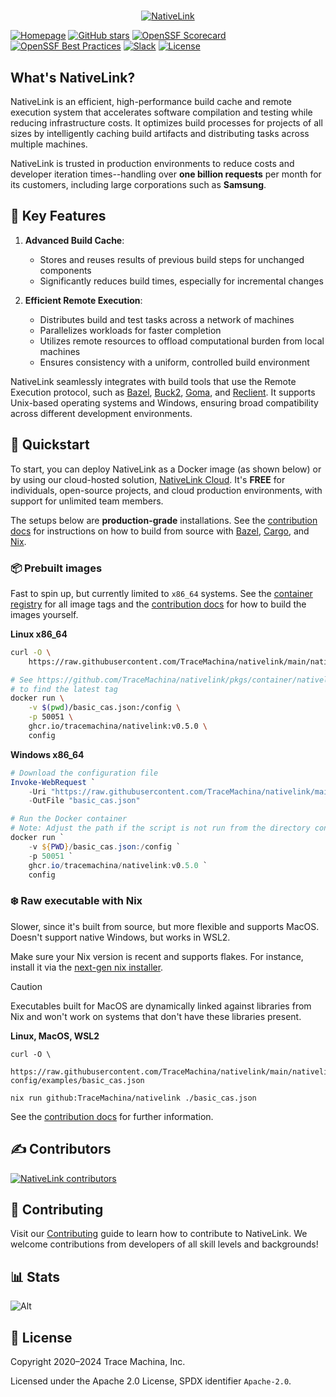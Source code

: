 #
<p align="center">
  <a href="https://www.nativelink.com">
    <picture>
      <source media="(prefers-color-scheme: dark)" srcset="https://raw.githubusercontent.com/tracemachina/nativelink/main/docs/src/assets/logo-dark.svg"/>
      <source media="(prefers-color-scheme: light)" srcset="https://raw.githubusercontent.com/tracemachina/nativelink/main/docs/src/assets/logo-light.svg"/>
      <img alt="NativeLink" src="https://raw.githubusercontent.com/tracemachina/nativelink/main/docs/src/assets/logo-light.svg"/>
    </picture>
  </a>
</p>

[![Homepage](https://img.shields.io/badge/Homepage-8A2BE2)](https://nativelink.com)
[![GitHub stars](https://img.shields.io/github/stars/tracemachina/nativelink?style=social)](https://github.com/TraceMachina/nativelink)
[![OpenSSF Scorecard](https://api.securityscorecards.dev/projects/github.com/TraceMachina/nativelink/badge)](https://securityscorecards.dev/viewer/?uri=github.com/TraceMachina/nativelink)
[![OpenSSF Best Practices](https://www.bestpractices.dev/projects/8050/badge)](https://www.bestpractices.dev/projects/8050)
[![Slack](https://img.shields.io/badge/slack--channel-blue?logo=slack)](https://nativelink.slack.com/join/shared_invite/zt-281qk1ho0-krT7HfTUIYfQMdwflRuq7A#/shared-invite/email)
[![License](https://img.shields.io/badge/License-Apache_2.0-blue.svg)](https://opensource.org/licenses/Apache-2.0)

## What's NativeLink?

NativeLink is an efficient, high-performance build cache and remote execution system that accelerates software compilation and testing while reducing infrastructure costs. It optimizes build processes for projects of all sizes by intelligently caching build artifacts and distributing tasks across multiple machines.

NativeLink is trusted in production environments to reduce costs and developer iteration times--handling over **one billion requests** per month for its customers, including large corporations such as **Samsung**.

## 🔑 Key Features

1. **Advanced Build Cache**:
   - Stores and reuses results of previous build steps for unchanged components
   - Significantly reduces build times, especially for incremental changes

2. **Efficient Remote Execution**:
   - Distributes build and test tasks across a network of machines
   - Parallelizes workloads for faster completion
   - Utilizes remote resources to offload computational burden from local machines
   - Ensures consistency with a uniform, controlled build environment

NativeLink seamlessly integrates with build tools that use the Remote Execution protocol, such as [Bazel](https://bazel.build), [Buck2](https://buck2.build), [Goma](https://chromium.googlesource.com/infra/goma/client/), and [Reclient](https://github.com/bazelbuild/reclient). It supports Unix-based operating systems and Windows, ensuring broad compatibility across different development environments.

## 🚀 Quickstart

To start, you can deploy NativeLink as a Docker image (as shown below) or by using our cloud-hosted solution, [NativeLink Cloud](https://app.nativelink.com). It's **FREE** for individuals, open-source projects, and cloud production environments, with support for unlimited team members.

The setups below are **production-grade** installations. See the [contribution docs](https://docs.nativelink.com/contribute/nix/) for instructions on how to build from source with [Bazel](https://docs.nativelink.com/contribute/bazel/), [Cargo](https://docs.nativelink.com/contribute/cargo/), and [Nix](https://docs.nativelink.com/contribute/nix/).


### 📦 Prebuilt images

Fast to spin up, but currently limited to `x86_64` systems. See the [container
registry](https://github.com/TraceMachina/nativelink/pkgs/container/nativelink)
for all image tags and the [contribution docs](https://docs.nativelink.com/contribute/nix)
for how to build the images yourself.

**Linux x86_64**

```bash
curl -O \
    https://raw.githubusercontent.com/TraceMachina/nativelink/main/nativelink-config/examples/basic_cas.json

# See https://github.com/TraceMachina/nativelink/pkgs/container/nativelink
# to find the latest tag
docker run \
    -v $(pwd)/basic_cas.json:/config \
    -p 50051 \
    ghcr.io/tracemachina/nativelink:v0.5.0 \
    config
```

**Windows x86_64**

```powershell
# Download the configuration file
Invoke-WebRequest `
    -Uri "https://raw.githubusercontent.com/TraceMachina/nativelink/main/nativelink-config/examples/basic_cas.json" `
    -OutFile "basic_cas.json"

# Run the Docker container
# Note: Adjust the path if the script is not run from the directory containing basic_cas.json
docker run `
    -v ${PWD}/basic_cas.json:/config `
    -p 50051 `
    ghcr.io/tracemachina/nativelink:v0.5.0 `
    config
```

### ❄️ Raw executable with Nix

Slower, since it's built from source, but more flexible and supports MacOS.
Doesn't support native Windows, but works in WSL2.

Make sure your Nix version is recent and supports flakes. For instance, install
it via the [next-gen nix installer](https://github.com/NixOS/experimental-nix-installer).

> [!CAUTION]
> Executables built for MacOS are dynamically linked against libraries from Nix
> and won't work on systems that don't have these libraries present.

**Linux, MacOS, WSL2**

```
curl -O \
    https://raw.githubusercontent.com/TraceMachina/nativelink/main/nativelink-config/examples/basic_cas.json

nix run github:TraceMachina/nativelink ./basic_cas.json
```

See the [contribution docs](https://docs.nativelink.com/contribute/nix) for further information.

## ✍️ Contributors

<a href="https://github.com/tracemachina/nativelink/graphs/contributors" aria-label="View contributors of the NativeLink project on GitHub">
  <img src="https://contrib.rocks/image?repo=tracemachina/nativelink" alt="NativeLink contributors" loading="lazy" />
</a>

## 🤝 Contributing

Visit our [Contributing](https://github.com/tracemachina/nativelink/blob/main/CONTRIBUTING.md) guide to learn how to contribute to NativeLink. We welcome contributions from developers of all skill levels and backgrounds!

## 📊 Stats

![Alt](https://repobeats.axiom.co/api/embed/d8bfc6d283632c060beaab1e69494c2f7774a548.svg "Repobeats analytics image")

## 📜 License

Copyright 2020–2024 Trace Machina, Inc.

Licensed under the Apache 2.0 License, SPDX identifier `Apache-2.0`.
